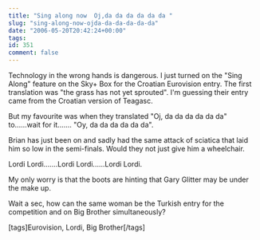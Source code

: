 ```yaml
---
title: "Sing along now  Oj,da da da da da da "
slug: "sing-along-now-ojda-da-da-da-da-da"
date: "2006-05-20T20:42:24+00:00"
tags:
id: 351
comment: false
---
```


Technology in the wrong hands is dangerous. I just turned on the "Sing Along" feature on the Sky+ Box for the Croatian Eurovision entry. The first translation was  "the grass has not yet sprouted". I'm guessing their entry came from the Croatian version of Teagasc.

But my favourite was when they translated "Oj, da da da da da da" to......wait for it....... "Oy, da da da da da da".

Brian has just been on and sadly had the same attack of sciatica that laid him so low in the semi-finals. Would they not just give him a wheelchair.

Lordi Lordi.......Lordi Lordi......Lordi Lordi. 

My only worry is that the boots are hinting that Gary Glitter may be under the make up.

Wait a sec, how can the same woman be the Turkish entry for the competition and on Big Brother simultaneously?

[tags]Eurovision, Lordi, Big Brother[/tags]
